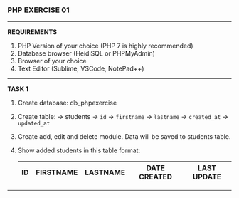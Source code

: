 ### PHP EXERCISE 01

-----------------------------------------------------------------------------------------------------

**REQUIREMENTS**

1. PHP Version of your choice (PHP 7 is highly recommended)
2. Database browser (HeidiSQL or PHPMyAdmin)
3. Browser of your choice
4. Text Editor (Sublime, VSCode, NotePad++)

-----------------------------------------------------------------------------------------------------

**TASK 1**

1. Create database: db_phpexercise

2. Create table:
    -> students
        -> `id`
        -> `firstname`
        -> `lastname`
        -> `created_at`
        -> `updated_at`

3. Create add, edit and delete module. Data will be saved to students table.

4. Show added students in this table format:

    |  ID  |  FIRSTNAME  | LASTNAME  | DATE CREATED | LAST UPDATE |
    |------|-------------|-----------|--------------|-------------|

-----------------------------------------------------------------------------------------------------